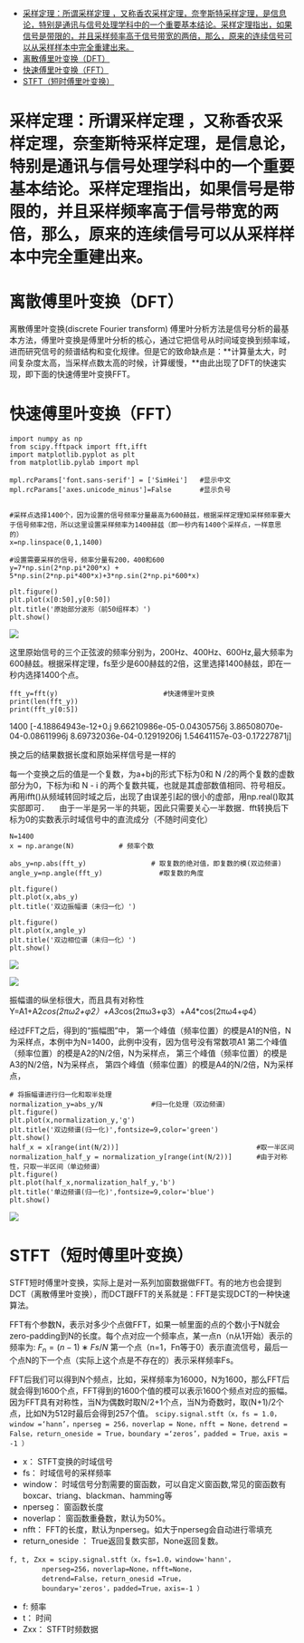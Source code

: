 - [采样定理：所谓采样定理 ，又称香农采样定理，奈奎斯特采样定理，是信息论，特别是通讯与信号处理学科中的一个重要基本结论。采样定理指出，如果信号是带限的，并且采样频率高于信号带宽的两倍，那么，原来的连续信号可以从采样样本中完全重建出来。](#head1)
- [ 离散傅里叶变换（DFT）](#head2)
- [ 快速傅里叶变换（FFT）](#head3)
- [ STFT（短时傅里叶变换）](#head4)
# <span id="head1">采样定理：所谓采样定理 ，又称香农采样定理，奈奎斯特采样定理，是信息论，特别是通讯与信号处理学科中的一个重要基本结论。采样定理指出，如果信号是带限的，并且采样频率高于信号带宽的两倍，那么，原来的连续信号可以从采样样本中完全重建出来。</span>

# <span id="head2"> 离散傅里叶变换（DFT）</span>
离散傅里叶变换(discrete Fourier transform) 傅里叶分析方法是信号分析的最基本方法，傅里叶变换是傅里叶分析的核心，通过它把信号从时间域变换到频率域，进而研究信号的频谱结构和变化规律。但是它的致命缺点是：**计算量太大，时间复杂度太高，当采样点数太高的时候，计算缓慢，**由此出现了DFT的快速实现，即下面的快速傅里叶变换FFT。

# <span id="head3"> 快速傅里叶变换（FFT）</span>
```
import numpy as np
from scipy.fftpack import fft,ifft
import matplotlib.pyplot as plt
from matplotlib.pylab import mpl
 
mpl.rcParams['font.sans-serif'] = ['SimHei']   #显示中文
mpl.rcParams['axes.unicode_minus']=False       #显示负号
 
 
#采样点选择1400个，因为设置的信号频率分量最高为600赫兹，根据采样定理知采样频率要大于信号频率2倍，所以这里设置采样频率为1400赫兹（即一秒内有1400个采样点，一样意思的）
x=np.linspace(0,1,1400)      
 
#设置需要采样的信号，频率分量有200，400和600
y=7*np.sin(2*np.pi*200*x) + 5*np.sin(2*np.pi*400*x)+3*np.sin(2*np.pi*600*x)

plt.figure()
plt.plot(x[0:50],y[0:50])   
plt.title('原始部分波形（前50组样本）')
plt.show()
```
![](https://upload-images.jianshu.io/upload_images/18339009-a786dabd493082aa.png?imageMogr2/auto-orient/strip%7CimageView2/2/w/1240)

这里原始信号的三个正弦波的频率分别为，200Hz、400Hz、600Hz,最大频率为600赫兹。根据采样定理，fs至少是600赫兹的2倍，这里选择1400赫兹，即在一秒内选择1400个点。
```
fft_y=fft(y)                          #快速傅里叶变换
print(len(fft_y))
print(fft_y[0:5])
```
1400
[-4.18864943e-12+0.j   9.66210986e-05-0.04305756j   3.86508070e-04-0.08611996j 
   8.69732036e-04-0.12919206j    1.54641157e-03-0.17227871j]

换之后的结果数据长度和原始采样信号是一样的

每一个变换之后的值是一个复数，为a+bj的形式下标为0和 N /2的两个复数的虚数部分为0，下标为i和 N - i 的两个复数共辄，也就是其虚部数值相同、符号相反。再用ifft()从频域转回时域之后，出现了由误差引起的很小的虚部，用np.real()取其实部即可．
 由于一半是另一半的共轭，因此只需要关心一半数据．fft转换后下标为0的实数表示时域信号中的直流成分（不随时间变化）


```
N=1400
x = np.arange(N)           # 频率个数
 
abs_y=np.abs(fft_y)                # 取复数的绝对值，即复数的模(双边频谱)
angle_y=np.angle(fft_y)              #取复数的角度
 
plt.figure()
plt.plot(x,abs_y)   
plt.title('双边振幅谱（未归一化）')
 
plt.figure()
plt.plot(x,angle_y)   
plt.title('双边相位谱（未归一化）')
plt.show()
```
![](https://upload-images.jianshu.io/upload_images/18339009-13258f4f077131fc.png?imageMogr2/auto-orient/strip%7CimageView2/2/w/1240)

![](https://upload-images.jianshu.io/upload_images/18339009-0d96f9862c0b1b15.png?imageMogr2/auto-orient/strip%7CimageView2/2/w/1240)

振幅谱的纵坐标很大，而且具有对称性
Y=A1+A2*cos(2πω2+φ2）+A3*cos(2πω3+φ3）+A4*cos(2πω4+φ4）

经过FFT之后，得到的“振幅图”中，
第一个峰值（频率位置）的模是A1的N倍，N为采样点，本例中为N=1400，此例中没有，因为信号没有常数项A1
第二个峰值（频率位置）的模是A2的N/2倍，N为采样点，
第三个峰值（频率位置）的模是A3的N/2倍，N为采样点，
第四个峰值（频率位置）的模是A4的N/2倍，N为采样点，
```
# 将振幅谱进行归一化和取半处理
normalization_y=abs_y/N            #归一化处理（双边频谱）
plt.figure()
plt.plot(x,normalization_y,'g')
plt.title('双边频谱(归一化)',fontsize=9,color='green')
plt.show()
half_x = x[range(int(N/2))]                                  #取一半区间
normalization_half_y = normalization_y[range(int(N/2))]      #由于对称性，只取一半区间（单边频谱）
plt.figure()
plt.plot(half_x,normalization_half_y,'b')
plt.title('单边频谱(归一化)',fontsize=9,color='blue')
plt.show()
```
![](https://upload-images.jianshu.io/upload_images/18339009-0d12e36ee525c08a.png?imageMogr2/auto-orient/strip%7CimageView2/2/w/1240)




# <span id="head4"> STFT（短时傅里叶变换）</span>
STFT短时傅里叶变换，实际上是对一系列加窗数据做FFT。有的地方也会提到DCT（离散傅里叶变换），而DCT跟FFT的关系就是：FFT是实现DCT的一种快速算法。

FFT有个参数N，表示对多少个点做FFT，如果一帧里面的点的个数小于N就会zero-padding到N的长度。每个点对应一个频率点，某一点n（n从1开始）表示的频率为:
$F_n=(n−1)∗Fs/N$
第一个点（n=1，Fn等于0）表示直流信号，最后一个点N的下一个点（实际上这个点是不存在的）表示采样频率Fs。

FFT后我们可以得到N个频点，比如，采样频率为16000，N为1600，那么FFT后就会得到1600个点，FFT得到的1600个值的模可以表示1600个频点对应的振幅。因为FFT具有对称性，当N为偶数时取N/2+1个点，当N为奇数时，取(N+1)/2个点，比如N为512时最后会得到257个值。
```scipy.signal.stft（x，fs = 1.0，window =‘hann’，nperseg = 256，noverlap = None，nfft = None，detrend = False，return_oneside = True，boundary =‘zeros’，padded = True，axis = -1 ）```
- x： STFT变换的时域信号
- fs： 时域信号的采样频率
- window： 时域信号分割需要的窗函数，可以自定义窗函数,常见的窗函数有boxcar、triang、blackman、hamming等
- nperseg： 窗函数长度
- noverlap： 窗函数重叠数，默认为50%。
- nfft： FFT的长度，默认为nperseg。如大于nperseg会自动进行零填充
- return_oneside ： True返回复数实部，None返回复数。
```
f, t, Zxx = scipy.signal.stft（x，fs=1.0，window='hann'，
		nperseg=256，noverlap=None，nfft=None，
		detrend=False，return_onesid =True， 
        boundary='zeros'，padded=True，axis=-1 ）
```
      
- f: 频率
- t： 时间
- Zxx： STFT时频数据
